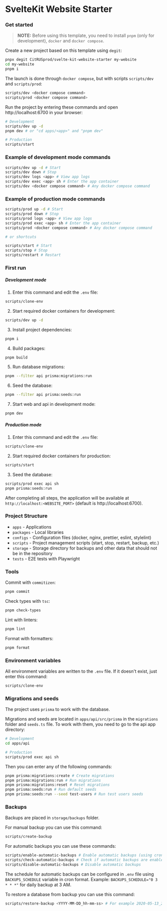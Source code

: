 # SvelteKit Website Starter

### Get started

> **NOTE:** Before using this template, you need to install `pnpm` (only for development), `docker` and `docker compose`.

Create a new project based on this template using `degit`:

```sh
pnpx degit CitRUSprod/svelte-kit-website-starter my-website
cd my-website
pnpm i
```

The launch is done through `docker compose`, but with scripts `scripts/dev` and `scripts/prod`:

```sh
scripts/dev <docker compose command>
scripts/prod <docker compose command>
```

Run the project by entering these commands and open http://localhost:6700 in your browser:

```sh
# Development
scripts/dev up -d
pnpm dev # or "cd apps/<app>" and "pnpm dev"

# Production
scripts/start
```

### Example of development mode commands

```sh
scripts/dev up -d # Start
scripts/dev down # Stop
scripts/dev logs <app> # View app logs
scripts/dev exec <app> sh # Enter the app container
scripts/dev <docker compose command> # Any docker compose command
```

### Example of production mode commands

```sh
scripts/prod up -d # Start
scripts/prod down # Stop
scripts/prod logs <app> # View app logs
scripts/prod exec <app> sh # Enter the app container
scripts/prod <docker compose command> # Any docker compose command

# or shortcuts

scripts/start # Start
scripts/stop # Stop
scripts/restart # Restart
```

### First run

##### Development mode

1. Enter this command and edit the `.env` file:

```sh
scripts/clone-env
```

2. Start required docker containers for development:

```sh
scripts/dev up -d
```

3. Install project dependencies:

```sh
pnpm i
```

4. Build packages:

```sh
pnpm build
```

5. Run database migrations:

```sh
pnpm --filter api prisma:migrations:run
```

6. Seed the database:

```sh
pnpm --filter api prisma:seeds:run
```

7. Start web and api in development mode:

```sh
pnpm dev
```

##### Production mode

1. Enter this command and edit the `.env` file:

```sh
scripts/clone-env
```

2. Start required docker containers for production:

```sh
scripts/start
```

3. Seed the database:

```sh
scripts/prod exec api sh
pnpm prisma:seeds:run
```

After completing all steps, the application will be available at `http://localhost:<WEBSITE_PORT>` (default is http://localhost:6700).

### Project Structure

- `apps` - Applications
- `packages` - Local libraries
- `configs` - Configuration files (docker, nginx, prettier, eslint, stylelint)
- `scripts` - Project management scripts (start, stop, restart, backup, etc.)
- `storage` - Storage directory for backups and other data that should not be in the repository
- `tests` - E2E tests with Playwright

### Tools

Commit with `commitizen`:

```sh
pnpm commit
```

Check types with `tsc`:

```sh
pnpm check-types
```

Lint with linters:

```sh
pnpm lint
```

Format with formatters:

```sh
pnpm format
```

### Environment variables

All environment variables are written to the `.env` file. If it doesn't exist, just enter this command:

```sh
scripts/clone-env
```

### Migrations and seeds

The project uses `prisma` to work with the database.

Migrations and seeds are located in `apps/api/src/prisma` in the `migrations` folder and `seeds.ts` file. To work with them, you need to go to the api app directory:

```sh
# Development
cd apps/api

# Production
scripts/prod exec api sh
```

Then you can enter any of the following commands:

```sh
pnpm prisma:migrations:create # Create migrations
pnpm prisma:migrations:run # Run migrations
pnpm prisma:migrations:reset # Reset migrations
pnpm prisma:seeds:run # Run default seeds
pnpm prisma:seeds:run --seed test-users # Run test users seeds
```

### Backups

Backups are placed in `storage/backups` folder.

For manual backup you can use this command:

```sh
scripts/create-backup
```

For automatic backups you can use these commands:

```sh
scripts/enable-automatic-backups # Enable automatic backups (using cron)
scripts/check-automatic-backups # Check if automatic backups are enabled
scripts/disable-automatic-backups # Disable automatic backups
```

The schedule for automatic backups can be configured in `.env` file using `BACKUPS_SCHEDULE` variable in cron format.
Example: `BACKUPS_SCHEDULE="0 3 * * *"` for daily backup at 3 AM.

To restore a database from backup you can use this command:

```sh
scripts/restore-backup <YYYY-MM-DD_hh-mm-ss> # For example 2020-05-13_21-35-00
```
